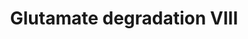 ---
annotations:
- type: Pathway Ontology
  value: glutamate degradation pathway VIII
authors:
- J.Heckman
- MaintBot
- Christine Chichester
- Egonw
description: ''
last-edited: 2018-04-26
organisms:
- Saccharomyces cerevisiae
redirect_from:
- /index.php/Pathway:WP99
- /instance/WP99
schema-jsonld:
- '@context': https://schema.org/
  '@id': https://wikipathways.github.io/pathways/WP99.html
  '@type': Dataset
  creator:
    '@type': Organization
    name: WikiPathways
  description: ''
  keywords:
  - L-ornithine
  - ADP
  - ECM40
  - N-alpha-acetylornithine
  - phosphate
  - acetyl-CoA
  - NADP
  - ATP
  - ARG5,6
  - N-acetylglutamyl-phosphate
  - 2-oxoglutarate
  - NADPH
  - ARG8
  - L-glutamate
  - N-acetyl-L-glutamate
  - ARG2
  - Coenzyme A
  - N-acetylglutamyl-semialdehyde
  - H+
  license: CC0
  name: Glutamate degradation VIII
seo: CreativeWork
title: Glutamate degradation VIII
wpid: WP99
---